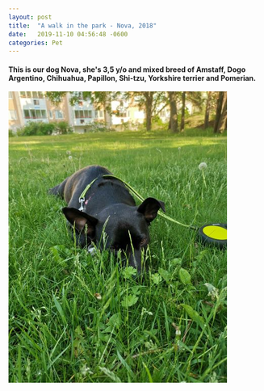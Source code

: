 ```yaml
---
layout: post
title:  "A walk in the park - Nova, 2018"
date:   2019-11-10 04:56:48 -0600
categories: Pet
---
```


#### This is our dog Nova, she's 3,5 y/o and mixed breed of Amstaff, Dogo Argentino, Chihuahua, Papillon, Shi-tzu, Yorkshire terrier and Pomerian.
![Our dog Nova](/assets/Our_dog_Nova.jpg)


